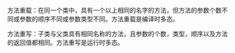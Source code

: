 方法重载：在同一个类中，具有一个以上相同的名字的方法，但方法的参数个数不同或参数的顺序不同或参数类型不同。方法重载是编译时多态。

方法重写：子类与父类具有相同名称的方法，且参数的个数，类型，顺序以及方法的返回值都相同。方法重写是运行时多态。
